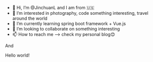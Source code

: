 - 👋 Hi, I’m @JinchuanL and I am from :us:
- 👀 I’m interested in photography, code something interesting, travel around the world
- 🌱 I’m currently learning spring boot framework + Vue.js
- 💞️ I’m looking to collaborate on something interesting
- 📫 How to reach me --> check my personal blog😊

And

Hello world!

<!---
JinchuanL/JinchuanL is a ✨ special ✨ repository because its `README.md` (this file) appears on your GitHub profile.
You can click the Preview link to take a look at your changes.
--->
